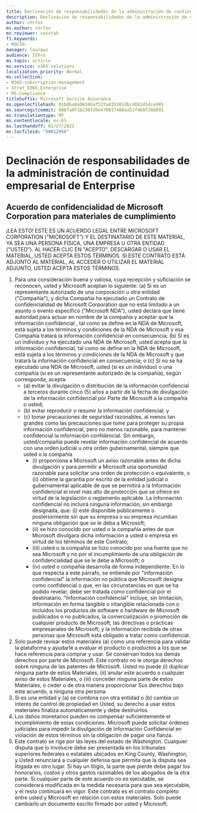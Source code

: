 ```yaml
---
title: Declinación de responsabilidades de la administración de continuidad empresarial de Enterprise
description: Declinación de responsabilidades de la administración de continuidad empresarial de Enterprise
author: chrfox
ms.author: chrfox
ms.reviewer: sosstah
f1.keywords:
- NOCSH
manager: laurawi
audience: ITPro
ms.topic: article
ms.service: o365-solutions
localization_priority: Normal
ms.collection:
- M365-subscription-management
- Strat_O365_Enterprise
- MS-Compliance
titleSuffix: Microsoft Service Assurance
ms.openlocfilehash: 01bdba8a9634baf537a435301dbc46b1d5dce985
ms.sourcegitcommit: b06fa9f1b230fd5e470817486ea51f460f28b691
ms.translationtype: MT
ms.contentlocale: es-ES
ms.lasthandoff: 01/27/2021
ms.locfileid: "50012956"
---
```

# <a name="enterprise-business-continuity-management-legal-disclaimer"></a>Declinación de responsabilidades de la administración de continuidad empresarial de Enterprise

## <a name="microsoft-corporation-non-disclosure-agreement-for-compliance-materials"></a>Acuerdo de confidencialidad de Microsoft Corporation para materiales de cumplimiento

¡LEA ESTO! ESTE ES UN ACUERDO LEGAL ENTRE MICROSOFT CORPORATION ("MICROSOFT") Y EL DESTINATARIO DE ESTE MATERIAL, YA SEA UNA PERSONA FÍSICA, UNA EMPRESA U OTRA ENTIDAD ("USTED"). AL HACER CLIC EN "ACEPTO", DESCARGAR O USAR EL MATERIAL, USTED ACEPTA ESTOS TÉRMINOS. SI ESTE CONTRATO ESTÁ ADJUNTO AL MATERIAL, AL ACCEDER O UTILIZAR EL MATERIAL ADJUNTO, USTED ACEPTA ESTOS TÉRMINOS.

1. Para una consideración buena y valiosa, cuya recepción y suficiación se reconocen, usted y Microsoft aceptan lo siguiente: (a) Si es un representante autorizado de una corporación u otra entidad ("Compañía"), y dicha Compañía ha ejecutado un Contrato de confidencialidad de Microsoft Corporation que no está limitado a un asunto o evento específico ("Microsoft NDA"), usted declara que tiene autoridad para actuar en nombre de la compañía y aceptar que la información confidencial , tal como se define en la NDA de Microsoft, está sujeta a los términos y condiciones de la NDA de Microsoft y esa Compañía tratará la información confidencial en consecuencia; (b) Si es un individuo y ha ejecutado una NDA de Microsoft, usted acepta que la información confidencial, tal como se define en la NDA de Microsoft, está sujeta a los términos y condiciones de la NDA de Microsoft y que tratará la información confidencial en consecuencia; o (c) Si no se ha ejecutado una NDA de Microsoft, usted (si es un individuo) o una compañía (si es un representante autorizado de la compañía), según corresponda, acepta: 
    - (a) evitar la divulgación o distribución de la información confidencial a terceros durante cinco (5) años a partir de la fecha de divulgación de la información confidencial por Parte de Microsoft a la compañía o usted; 
    - (b) evitar reproducir o resumir la información confidencial; y 
    - (c) tomar precauciones de seguridad razonables, al menos tan grandes como las precauciones que tome para proteger su propia información confidencial, pero no menos razonable, para mantener confidencial la información confidencial. Sin embargo, usted/compañía puede revelar información confidencial de acuerdo con una orden judicial u otra orden gubernamental, siempre que usted o la compañía 
        - (i) proporciona a Microsoft un aviso razonable antes de dicha divulgación y para permitir a Microsoft una oportunidad razonable para solicitar una orden de protección o equivalente, o (ii) obtiene la garantía por escrito de la entidad judicial o gubernamental aplicable de que se permitirá a la Información confidencial el nivel más alto de protección que se ofrece en virtud de la legislación o reglamento aplicable. La información confidencial no incluirá ninguna información, sin embargo designada, que: (i) esté disponible públicamente o posteriormente sin que su empresa o su empresa incumban ninguna obligación que se le deba a Microsoft; 
        - (ii) se hizo conocido por usted o la compañía antes de que Microsoft divulgara dicha información a usted o empresa en virtud de los términos de este Contrato;
        - (iii) usted o la compañía se hizo conocido por una fuente que no sea Microsoft y no por el incumplimiento de una obligación de confidencialidad que se le debe a Microsoft; o
        - (iv) usted o compañía desarrolla de forma independiente. En lo que respecta a este párrafo, se entiende por "información confidencial" la información no pública que Microsoft designa como confidencial o que, en las circunstancias en que se ha podido revelar, debe ser tratada como confidencial por el destinatario. "Información confidencial" incluye, sin limitación, información en forma tangible o intangible relacionada con o incluidos los productos de software o hardware de Microsoft publicados o no publicados, la comercialización o promoción de cualquier producto de Microsoft, las directivas o prácticas empresariales de Microsoft, y la información recibida de otras personas que Microsoft está obligado a tratar como confidencial.
2. Solo puede revisar estos materiales (a) como una referencia para validar la plataforma y ayudarle a evaluar el producto o productos a los que se hace referencia para comprar y usar. Se conservan todos los demás derechos por parte de Microsoft. Este contrato no le otorga derechos sobre ninguna de las patentes de Microsoft. Usted no puede (i) duplicar ninguna parte de estos Materiales, (ii) anular este acuerdo o cualquier aviso de estos Materiales, o (iii) conceder ninguna parte de estos Materiales, o ceder o de otra manera proporcionar Sus derechos bajo este acuerdo, a ninguna otra persona. 
3. Si es una entidad y (a) se combina con otra entidad o (b) cambia un interés de control de propiedad en Usted, su derecho a usar estos materiales finaliza automáticamente y debe destruirlos. 
4. Los daños monetarios pueden no compensar suficientemente el incumplimiento de estas condiciones.  Microsoft puede solicitar órdenes judiciales para impedir la divulgación de Información Confidencial en violación de estos términos sin la obligación de pagar una fianza.  
5. Este contrato se rige por las leyes del estado de Washington. Cualquier disputa que lo involucre debe ser presentada en los tribunales superiores federales o estatales ubicados en King County, Washington, y Usted renunciará a cualquier defensa que permita que la disputa sea litigada en otro lugar. Si hay un litigio, la parte que pierde debe pagar los honorarios, costos y otros gastos razonables de los abogados de la otra parte. Si cualquier parte de este acuerdo no es ejecutable, se considerará modificada en la medida necesaria para que sea ejecutable, y el resto continuará en vigor. Este contrato es el contrato completo entre usted y Microsoft en relación con estos materiales. Solo puede cambiarlo un documento escrito firmado por usted y Microsoft.
